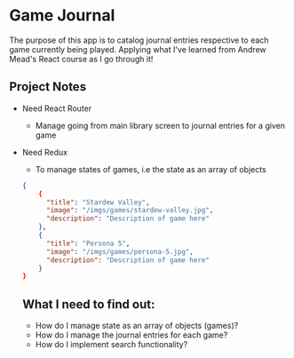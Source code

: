 # Game Journal

The purpose of this app is to catalog journal entries respective to each game currently being played. Applying what I've learned from Andrew Mead's React course as I go through it!

## Project Notes
- Need React Router
  - Manage going from main library screen to journal entries for a given game
- Need Redux
  - To manage states of games, i.e the state as an array of objects
  ```json
  {
      {
        "title": "Stardew Valley",
        "image": "/imgs/games/stardew-valley.jpg",
        "description": "Description of game here"
      },
      {
        "title": "Persona 5",
        "image": "/imgs/games/persona-5.jpg",
        "description": "Description of game here"
      }
  }
  ```

  ## What I need to find out:
  - How do I manage state as an array of objects (games)?
  - How do I manage the journal entries for each game?
  - How do I implement search functionality?